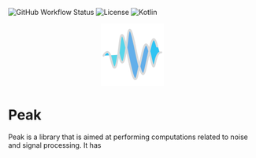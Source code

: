 ![GitHub Workflow Status](https://img.shields.io/github/actions/workflow/status/PolyRocketMatt/vectorize/deployment.yml?color=68AD63&style=for-the-badge)
![License](https://img.shields.io/badge/License-GNU-%2368AD63?style=for-the-badge)
![Kotlin](https://img.shields.io/badge/Java-17-%233e7fa8?logo=java&style=for-the-badge)

<p align="center">
    <picture>
        <source srcset="img/peak-white-512.png" media="(prefers-color-scheme: dark)">
        <source srcset="img/peak-512.png" media="(prefers-color-scheme: light)">
        <img width="128" height="128" src="img/peak-white-512.png" />
    </picture>
</p>

# Peak

Peak is a library that is aimed at performing computations related to noise and signal processing.
It has 